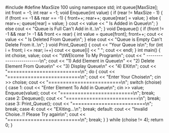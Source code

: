 #include<iostream>
#define MaxSize 100
using namespace std;
int queue[MaxSize];
int front = -1;
int rear = -1;
void Enqueue(int value)
{
	if (rear != MaxSize - 1)
	{
		if (front == -1 && rear == -1)
		{
			front++;
			rear++;
			queue[rear] = value;
		}
		else
		{
			rear++;
			queue[rear] = value;
		}
		cout << value << " Is Added in Queue\n";
	}
	else
		cout << "Queue is Full Can't Add in it..\n";
}
void Dequeue()
{
	if (front != -1 && rear != -1 && front <= rear)
	{
		int value = queue[front];
		front++;
		cout << value << " Is Deleted From Queue\n";
	}
	else
		cout << "Queue is Empty Can't Delete From it..\n";
}
void Print_Queue()
{
	cout << "Your Queue is\n";
	for (int i = front; i <= rear; i++)
		cout << queue[i] << " ";
	cout << endl;
}
int main()
{
	int choise, value;
	cout << "\tWElcome To My Program\n";
	cout << "      -------------------------\n";
	cout << "1) Add Element in Queue\n" << "2) Delete Element From Queue\n" << "3) Display Queue\n" << "4) EXit\n";
	cout << "=========================\n";
	do
	{
		cout << "=========================\n";
		cout << "Enter Your Choise\n";
		cin >> choise;
		cout << "=========================\n";
		switch (choise)
		{
		case 1:
			cout << "Enter Element To Add in Queue\n";
			cin >> value;
			Enqueue(value);
			cout << "=========================\n";
			break;
		case 2:
			Dequeue();
			cout << "=========================\n";
			break;
		case 3:
			Print_Queue();
			cout << "=========================\n";
			break;
		case 4:
			cout << "EXiting...\n";
			break;
		default:
			cout << "Invalid Choise..!! Please Try again\n";
			cout << "=========================\n";
			break;
		}
	} while (choise != 4);
	return 0;
}
